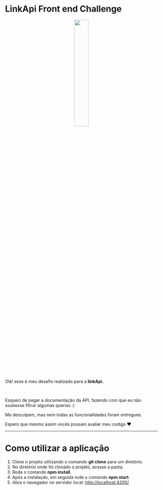 # LinkApi Front end Challenge


<p align="center">
  <img width="30%" src="https://extrato.vtex.com/images/linkapi_avatar-linkapiX800.png">
</p>

<p align="center">
  
  Olá! esse é meu desafio realizado para a <b>linkApi.</b>
  
  <br>
  
  Esqueci de pegar a documentação da API, fazendo com que eu não soubesse filtrar algumas queries :(
  
  Me desculpem, mas nem todas as funcionalidades foram entregues.
  
  Espero que mesmo assim vocês possam avaliar meu codigo ❤
  
</p>
  
  <hr />

 # Como utilizar a aplicação

 1.  Clone o projeto utilizando o comando **git clone** para um diretório. 
 2.  No diretório onde foi clonado o projeto, acesse a pasta.
 3.  Rode o comando **npm install**.
 4.  Após a instalação, em seguida rode o comando **npm start**.
 5.  Abra o navegador no servidor local:  [http://localhost:4200/](http://localhost:4200/)
